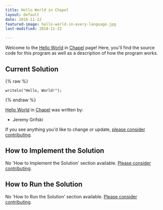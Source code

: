 ```yaml
---
title: Hello World in Chapel
layout: default
date: 2018-11-22
featured-image: hello-world-in-every-language.jpg
last-modified: 2018-11-22

---
```


Welcome to the [Hello World](https://rzuckerm.github.io/sample-programs-website-copy/projects/hello-world) in [Chapel](https://rzuckerm.github.io/sample-programs-website-copy/languages/chapel) page! Here, you'll find the source code for this program as well as a description of how the program works.

## Current Solution

{% raw %}

```chapel
writeln("Hello, World!");
```

{% endraw %}

[Hello World](https://rzuckerm.github.io/sample-programs-website-copy/projects/hello-world) in [Chapel](https://rzuckerm.github.io/sample-programs-website-copy/languages/chapel) was written by:

- Jeremy Grifski

If you see anything you'd like to change or update, [please consider contributing](https://github.com/TheRenegadeCoder/sample-programs).

## How to Implement the Solution

No 'How to Implement the Solution' section available. [Please consider contributing](https://github.com/TheRenegadeCoder/sample-programs-website).

## How to Run the Solution

No 'How to Run the Solution' section available. [Please consider contributing](https://github.com/TheRenegadeCoder/sample-programs-website).